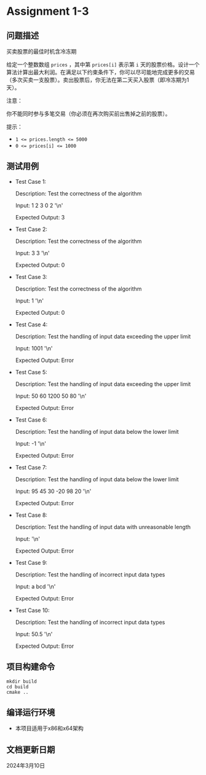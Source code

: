 # Assignment 1-3

## 问题描述

买卖股票的最佳时机含冷冻期

给定一个整数数组 `prices` ，其中第 `prices[i]` 表示第 `i` 天的股票价格。设计一个算法计算出最大利润。在满足以下约束条件下，你可以尽可能地完成更多的交易（多次买卖一支股票）。卖出股票后，你无法在第二天买入股票（即冷冻期为1天）。

注意：

你不能同时参与多笔交易（你必须在再次购买前出售掉之前的股票）。

提示：

* `1 <= prices.length <= 5000`
* `0 <= prices[i] <= 1000`

## 测试用例

* Test Case 1:

  Description: Test the correctness of the algorithm

  Input: 1 2 3 0 2 '\n'

  Expected Output: 3

* Test Case 2:

  Description: Test the correctness of the algorithm

  Input: 3 3 '\n'

  Expected Output: 0

* Test Case 3:

  Description: Test the correctness of the algorithm

  Input: 1 '\n'

  Expected Output: 0

* Test Case 4:

  Description: Test the handling of input data exceeding the upper limit

  Input: 1001 '\n'

  Expected Output: Error

* Test Case 5:

  Description: Test the handling of input data exceeding the upper limit

  Input: 50 60 1200 50 80 '\n'

  Expected Output: Error

* Test Case 6:

  Description: Test the handling of input data below the lower limit

  Input: -1 '\n'

  Expected Output: Error

* Test Case 7:

  Description: Test the handling of input data below the lower limit

  Input: 95 45 30 -20 98 20 '\n'

  Expected Output: Error

* Test Case 8:

  Description: Test the handling of input data with unreasonable length

  Input: '\n'

  Expected Output: Error

* Test Case 9:

  Description: Test the handling of incorrect input data types

  Input: a bcd '\n'

  Expected Output: Error

* Test Case 10:

  Description: Test the handling of incorrect input data types

  Input: 50.5 '\n'
  
  Expected Output: Error

## 项目构建命令

```
mkdir build
cd build
cmake ..
```

## 编译运行环境

* 本项目适用于x86和x64架构

## 文档更新日期

2024年3月10日